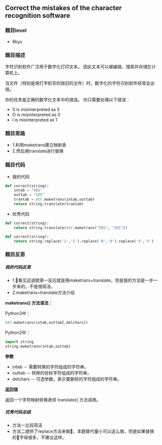 ## Correct the mistakes of the character recognition software
### 题目level
* 8kyu

### 题目描述
字符识别软件广泛用于数字化打印文本。 因此文本可以被编辑，搜索并存储在计算机上。

当文件（特别是用打字机写的很旧的文件）时，数字化的字符识别软件经常会出错。

你的任务是正确的数字化文本中的错误。 你只需要处理以下错误：

* S is misinterpreted as 5
* O is misinterpreted as 0
* I is misinterpreted as 1


### 题目思路
* 1.利用maketrans建立映射表
* 2.然后用translate进行替换

### 题目代码
* 我的代码

```python
def correct(string):
    intab = "501"
    outtab = "SOI"
    trantab = str.maketrans(intab,outtab)
    return string.translate(trantab)
```

* 优秀代码
```python
def correct(string):
    return string.translate(str.maketrans("501", "SOI"))
```
```python
def correct(string):
    return string.replace('1','I').replace('0','O').replace('5','S')
```

### 题目反思
##### 我的代码反思
* 1.看见这道题第一反应就是用maketrans+translate，但是我的方法是一步一步来的，不是很简洁。
* 2.maketrans+translate方法介绍

**maketrans() 方法语法：**

Python3中：
```python
str.maketrans(intab,outtab[,delchars])
```

Python2中：

```python
import string
string.maketrans(intab,outtab)
```

**参数**

* intab -- 需要转换的字符组成的字符串。
* outtab -- 转换的目标字符组成的字符串。
* delchars -- 可选参数，表示要删除的字符组成的字符串。

**返回值**

返回一个字符映射转换表供 translate() 方法调用。

##### 优秀代码总结
* 方法一比较简洁
* 方法二提供了replace方法来做，本题替代量小可以这么做，但是如果替换的字母很多，不建议这样。

